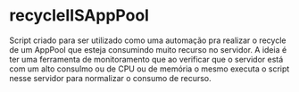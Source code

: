 # recycleIISAppPool
Script criado para ser utilizado como uma automação pra realizar o recycle de um AppPool que esteja consumindo muito recurso no servidor. A ideia é ter uma ferramenta de monitoramento que ao verificar que o servidor está com um alto consulmo ou de CPU ou de memória o mesmo executa o script nesse servidor para normalizar o consumo de recurso.
